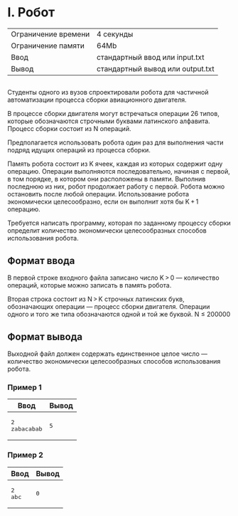 <div class="problem-statement">
   <div class="header">
      <h1 class="title">I. Робот</h1>
      <table>
         <tr class="time-limit">
            <td class="property-title">Ограничение времени</td>
            <td>4&nbsp;секунды</td>
         </tr>
         <tr class="memory-limit">
            <td class="property-title">Ограничение памяти</td>
            <td>64Mb</td>
         </tr>
         <tr class="input-file">
            <td class="property-title">Ввод</td>
            <td colspan="1">стандартный ввод или input.txt</td>
         </tr>
         <tr class="output-file">
            <td class="property-title">Вывод</td>
            <td colspan="1">стандартный вывод или output.txt</td>
         </tr>
      </table>
   </div>
   <h2></h2>
   <div class="legend"><span style="">
         <p>Студенты одного из вузов спроектировали робота для частичной автоматизации процесса сборки авиационного двигателя.</p></span><p>В процессе сборки двигателя могут встречаться операции 26 типов, которые обозначаются строчными буквами латинского алфавита.
         Процесс сборки состоит из N операций.
      </p>
      <p>Предполагается использовать робота один раз для выполнения части подряд идущих операций из процесса сборки.</p>
      <p>Память робота состоит из K ячеек, каждая из которых содержит одну операцию. Операции выполняются последовательно, начиная
         с первой, в том порядке, в котором они расположены в памяти. Выполнив последнюю из них, робот продолжает работу с первой.
         Робота можно остановить после любой операции. Использование робота экономически целесообразно, если он выполнит хотя бы K + 1
         операцию.
      </p>
      <p>Требуется написать программу, которая по заданному процессу сборки определит количество экономически целесообразных способов
         использования робота.
      </p>
   </div>
   <h2>Формат ввода</h2>
   <div class="input-specification"><span style="">
         <p>В первой строке входного файла записано число K &gt; 0 — количество операций, которые можно записать в память робота.</p></span><p>Вторая строка состоит из N &gt; K строчных латинских букв, обозначающих операции — процесс сборки двигателя. Операции одного
         и того же типа обозначаются одной и той же буквой. <span class="tex-math-text">N &le; 200000</span></p>
   </div>
   <h2>Формат вывода</h2>
   <div class="output-specification"><span style="">
         <p>Выходной файл должен содержать единственное целое число — количество экономически целесообразных способов использования робота.</p></span><p></p>
   </div>
   <h3>Пример 1</h3>
   <table class="sample-tests">
      <thead>
         <tr>
            <th>Ввод</th>
            <th>Вывод</th>
         </tr>
      </thead>
      <tbody>
         <tr>
            <td><pre>2
zabacabab
</pre></td>
            <td><pre>5
</pre></td>
         </tr>
      </tbody>
   </table>
   <h3>Пример 2</h3>
   <table class="sample-tests">
      <thead>
         <tr>
            <th>Ввод</th>
            <th>Вывод</th>
         </tr>
      </thead>
      <tbody>
         <tr>
            <td><pre>2
abc
</pre></td>
            <td><pre>0
</pre></td>
         </tr>
      </tbody>
   </table>
</div></div>
